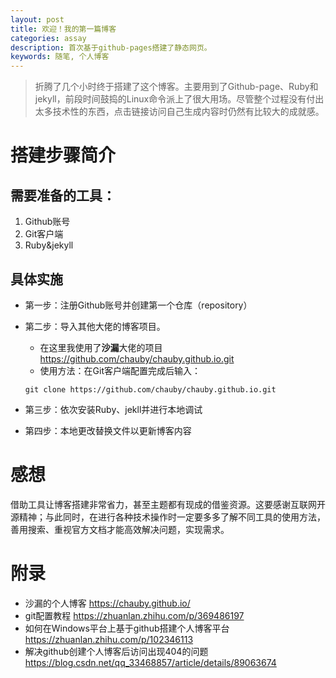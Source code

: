 ```yaml
---
layout: post
title: 欢迎！我的第一篇博客
categories: assay
description: 首次基于github-pages搭建了静态网页。
keywords: 随笔, 个人博客
---
```



> 折腾了几个小时终于搭建了这个博客。主要用到了Github-page、Ruby和jekyll，前段时间鼓捣的Linux命令派上了很大用场。尽管整个过程没有付出太多技术性的东西，点击链接访问自己生成内容时仍然有比较大的成就感。


# 搭建步骤简介

## 需要准备的工具：
1. Github账号
2. Git客户端
3. Ruby&jekyll


## 具体实施
- 第一步：注册Github账号并创建第一个仓库（repository）
- 第二步：导入其他大佬的博客项目。
    - 在这里我使用了**沙漏**大佬的项目<https://github.com/chauby/chauby.github.io.git>
    - 使用方法：在Git客户端配置完成后输入：
    
     ```
     git clone https://github.com/chauby/chauby.github.io.git
     ```

- 第三步：依次安装Ruby、jekll并进行本地调试
- 第四步：本地更改替换文件以更新博客内容


# 感想
借助工具让博客搭建非常省力，甚至主题都有现成的借鉴资源。这要感谢互联网开源精神；与此同时，在进行各种技术操作时一定要多多了解不同工具的使用方法，善用搜索、重视官方文档才能高效解决问题，实现需求。


# 附录
- 沙漏的个人博客 <https://chauby.github.io/>
- git配置教程 <https://zhuanlan.zhihu.com/p/369486197>
- 如何在Windows平台上基于github搭建个人博客平台 <https://zhuanlan.zhihu.com/p/102346113>
- 解决github创建个人博客后访问出现404的问题 <https://blog.csdn.net/qq_33468857/article/details/89063674>